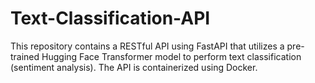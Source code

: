 # Text-Classification-API
This repository contains a RESTful API using FastAPI that utilizes a pre-trained Hugging Face Transformer model to perform text classification (sentiment analysis). The API is containerized using Docker.
